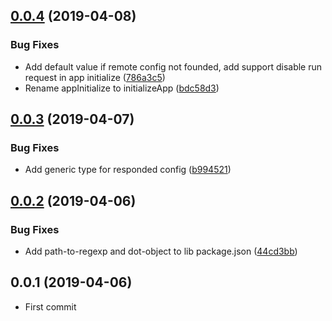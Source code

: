 ## [0.0.4](https://github.com/EndyKaufman/ngx-remote-config/compare/0.0.3...0.0.4) (2019-04-08)


### Bug Fixes

* Add default value if remote config not founded, add support disable run request in app initialize ([786a3c5](https://github.com/EndyKaufman/ngx-remote-config/commit/786a3c5))
* Rename appInitialize to initializeApp ([bdc58d3](https://github.com/EndyKaufman/ngx-remote-config/commit/bdc58d3))



## [0.0.3](https://github.com/EndyKaufman/ngx-remote-config/compare/0.0.2...0.0.3) (2019-04-07)


### Bug Fixes

* Add generic type for responded config ([b994521](https://github.com/EndyKaufman/ngx-remote-config/commit/b994521))



## [0.0.2](https://github.com/EndyKaufman/ngx-remote-config/compare/0.0.1...0.0.2) (2019-04-06)


### Bug Fixes

* Add path-to-regexp and dot-object to lib package.json ([44cd3bb](https://github.com/EndyKaufman/ngx-remote-config/commit/44cd3bb))



## 0.0.1 (2019-04-06)

* First commit


